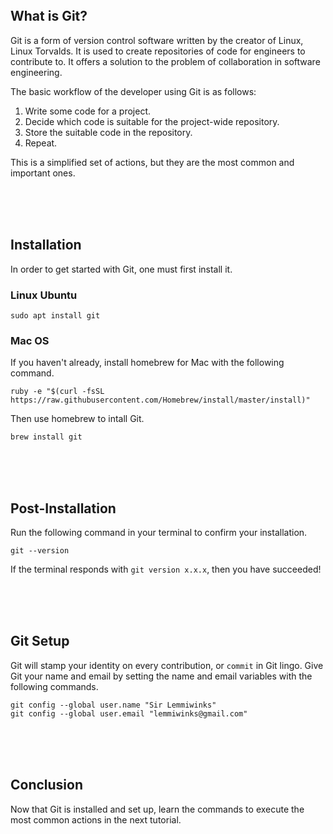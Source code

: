 </br>
</br>
</br>

## What is Git?

Git is a form of version control software written by the creator of Linux, Linux Torvalds. It is used
to create repositories of code for engineers to contribute to. It offers a solution to the problem of
collaboration in software engineering. 

The basic workflow of the developer using Git is as follows: 
1. Write some code for a project.
2. Decide which code is suitable for the project-wide repository.
3. Store the suitable code in the repository.
4. Repeat.

This is a simplified set of actions, but they are the most common and important ones.

</br>
</br>
</br>

## Installation

In order to get started with Git, one must first install it. 

### Linux Ubuntu

```
sudo apt install git
```


### Mac OS

If you haven't already, install homebrew for Mac with the following command.

```
ruby -e "$(curl -fsSL https://raw.githubusercontent.com/Homebrew/install/master/install)"
```

Then use homebrew to intall Git.
```
brew install git
```

</br>
</br>
</br>

## Post-Installation

Run the following command in your terminal to confirm your installation.

```
git --version
```

If the terminal responds with `git version x.x.x`, then you have succeeded!

</br>
</br>
</br>

## Git Setup

Git will stamp your identity on every contribution, or `commit` in Git lingo. Give Git your name
and email by setting the name and email variables with the following commands.

```
git config --global user.name "Sir Lemmiwinks"
git config --global user.email "lemmiwinks@gmail.com"
```

</br>
</br>
</br>

## Conclusion

Now that Git is installed and set up, learn the commands to execute the most common actions in the next tutorial.

